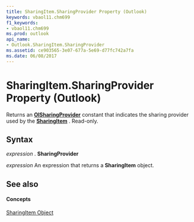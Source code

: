 ```yaml
---
title: SharingItem.SharingProvider Property (Outlook)
keywords: vbaol11.chm699
f1_keywords:
- vbaol11.chm699
ms.prod: outlook
api_name:
- Outlook.SharingItem.SharingProvider
ms.assetid: ce903565-3e07-677a-5e69-d77fc742a7fa
ms.date: 06/08/2017
---
```



# SharingItem.SharingProvider Property (Outlook)

Returns an **[OlSharingProvider](olsharingprovider-enumeration-outlook.md)** constant that indicates the sharing provider used by the **[SharingItem](sharingitem-object-outlook.md)** . Read-only.


## Syntax

 _expression_ . **SharingProvider**

 _expression_ An expression that returns a **SharingItem** object.


## See also


#### Concepts


[SharingItem Object](sharingitem-object-outlook.md)

